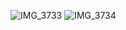 ![IMG_3733](https://github.com/user-attachments/assets/14b0436b-7a05-465c-bced-bcb39df1ebb9)
![IMG_3734](https://github.com/user-attachments/assets/bba4ad5f-2a63-477c-935e-30e6e46bca64)



